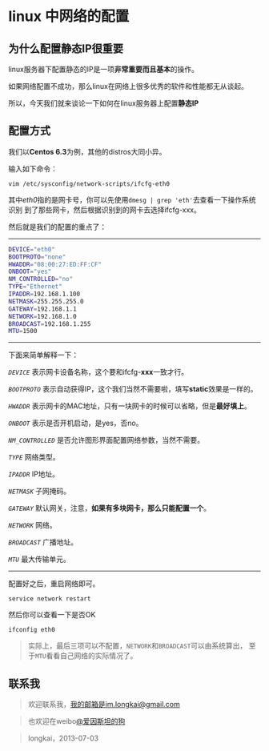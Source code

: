 # linux 中网络的配置

## 为什么配置静态IP很重要
linux服务器下配置静态的IP是一项**非常重要而且基本**的操作。

如果网络配置不成功，那么linux在网络上很多优秀的软件和性能都无从谈起。

所以，今天我们就来谈论一下如何在linux服务器上配置**静态IP**

## 配置方式
我们以**Centos 6.3**为例，其他的distros大同小异。

输入如下命令：

`vim /etc/sysconfig/network-scripts/ifcfg-eth0`

其中*eth0*指的是网卡号，你可以先使用`dmesg | grep 'eth'`去查看一下操作系统识别
到了那些网卡，然后根据识别到的网卡去选择ifcfg-xxx。

然后就是我们的配置的重点了：

---

```sh
DEVICE="eth0"
BOOTPROTO="none"
HWADDR="08:00:27:ED:FF:CF"
ONBOOT="yes"
NM_CONTROLLED="no"
TYPE="Ethernet"
IPADDR=192.168.1.100
NETMASK=255.255.255.0
GATEWAY=192.168.1.1
NETWORK=192.168.1.0
BROADCAST=192.168.1.255
MTU=1500
```

---
下面来简单解释一下：

*``DEVICE``* 表示网卡设备名称，这个要和ifcfg-**xxx**一致才行。

*``BOOTPROTO``* 表示自动获得IP，这个我们当然不需要啦，填写**static**效果是一样的。

*``HWADDR``* 表示网卡的MAC地址，只有一块网卡的时候可以省略，但是**最好填上**。

*``ONBOOT``* 表示是否开机启动，是yes，否no。

*``NM_CONTROLLED``* 是否允许图形界面配置网络参数，当然不需要。

*``TYPE``* 网络类型。

*``IPADDR``* IP地址。

*``NETMASK``* 子网掩码。

*``GATEWAY``* 默认网关，注意，**如果有多块网卡，那么只能配置一个**。

*``NETWORK``* 网络。

*``BROADCAST``* 广播地址。

*``MTU``* 最大传输单元。

---

配置好之后，重启网络即可。

`service network restart`

然后你可以查看一下是否OK

`ifconfig eth0` 

> 实际上，最后三项可以不配置，``NETWORK``和``BROADCAST``可以由系统算出，
> 至于``MTU``看看自己网络的实际情况了。

## 联系我
>欢迎联系我，我的邮箱是im.longkai@gmail.com

>也欢迎在weibo[@爱因斯坦的狗][]

>longkai，2013-07-03

[@爱因斯坦的狗]: http://weibo.com/coding4fun

